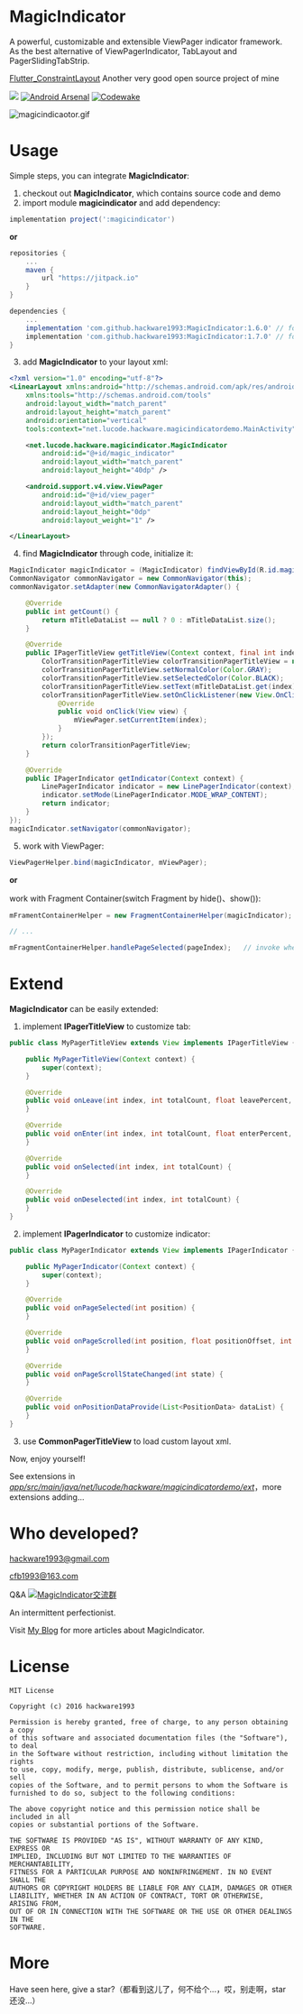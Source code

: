 # MagicIndicator

A powerful, customizable and extensible ViewPager indicator framework. As the best alternative of ViewPagerIndicator, TabLayout and PagerSlidingTabStrip.

[Flutter_ConstraintLayout](https://github.com/hackware1993/Flutter_ConstraintLayout) Another very good open source project of mine

[![](https://jitpack.io/v/hackware1993/MagicIndicator.svg)](https://jitpack.io/#hackware1993/MagicIndicator)
[![Android Arsenal](https://img.shields.io/badge/Android%20Arsenal-MagicIndicator-green.svg?style=true)](https://android-arsenal.com/details/1/4252)
[![Codewake](https://www.codewake.com/badges/ask_question.svg)](https://www.codewake.com/p/magicindicator)

![magicindicaotor.gif](https://github.com/hackware1993/MagicIndicator/blob/master/magicindicator.gif)

# Usage

Simple steps, you can integrate **MagicIndicator**:

1. checkout out **MagicIndicator**, which contains source code and demo
2. import module **magicindicator** and add dependency:

  ```groovy
  implementation project(':magicindicator')
  ```
  
  **or**
  
  ```groovy
  repositories {
      ...
      maven {
          url "https://jitpack.io"
      }
  }
  
  dependencies {
      ...
      implementation 'com.github.hackware1993:MagicIndicator:1.6.0' // for support lib
      implementation 'com.github.hackware1993:MagicIndicator:1.7.0' // for androidx
  }
  ```
  
3. add **MagicIndicator** to your layout xml:

  ```xml
  <?xml version="1.0" encoding="utf-8"?>
  <LinearLayout xmlns:android="http://schemas.android.com/apk/res/android"
      xmlns:tools="http://schemas.android.com/tools"
      android:layout_width="match_parent"
      android:layout_height="match_parent"
      android:orientation="vertical"
      tools:context="net.lucode.hackware.magicindicatordemo.MainActivity">
  
      <net.lucode.hackware.magicindicator.MagicIndicator
          android:id="@+id/magic_indicator"
          android:layout_width="match_parent"
          android:layout_height="40dp" />
  
      <android.support.v4.view.ViewPager
          android:id="@+id/view_pager"
          android:layout_width="match_parent"
          android:layout_height="0dp"
          android:layout_weight="1" />
  
  </LinearLayout>
  ```

4. find **MagicIndicator** through code, initialize it:

  ```java
  MagicIndicator magicIndicator = (MagicIndicator) findViewById(R.id.magic_indicator);
  CommonNavigator commonNavigator = new CommonNavigator(this);
  commonNavigator.setAdapter(new CommonNavigatorAdapter() {
  
      @Override
      public int getCount() {
          return mTitleDataList == null ? 0 : mTitleDataList.size();
      }
  
      @Override
      public IPagerTitleView getTitleView(Context context, final int index) {
          ColorTransitionPagerTitleView colorTransitionPagerTitleView = new ColorTransitionPagerTitleView(context);
          colorTransitionPagerTitleView.setNormalColor(Color.GRAY);
          colorTransitionPagerTitleView.setSelectedColor(Color.BLACK);
          colorTransitionPagerTitleView.setText(mTitleDataList.get(index));
          colorTransitionPagerTitleView.setOnClickListener(new View.OnClickListener() {
              @Override
              public void onClick(View view) {
                  mViewPager.setCurrentItem(index);
              }
          });
          return colorTransitionPagerTitleView;
      }
  
      @Override
      public IPagerIndicator getIndicator(Context context) {
          LinePagerIndicator indicator = new LinePagerIndicator(context);
          indicator.setMode(LinePagerIndicator.MODE_WRAP_CONTENT);
          return indicator;
      }
  });
  magicIndicator.setNavigator(commonNavigator);
  ```
  
5. work with ViewPager:

  ```java
  ViewPagerHelper.bind(magicIndicator, mViewPager);
  ```

  **or**
  
  work with Fragment Container(switch Fragment by hide()、show()):
  ```java
  mFramentContainerHelper = new FragmentContainerHelper(magicIndicator);
  
  // ...
  
  mFragmentContainerHelper.handlePageSelected(pageIndex);   // invoke when switch Fragment
  ```
  
# Extend

**MagicIndicator** can be easily extended:

1. implement **IPagerTitleView** to customize tab:

  ```java
  public class MyPagerTitleView extends View implements IPagerTitleView {
  
      public MyPagerTitleView(Context context) {
          super(context);
      }
  
      @Override
      public void onLeave(int index, int totalCount, float leavePercent, boolean leftToRight) {
      }
  
      @Override
      public void onEnter(int index, int totalCount, float enterPercent, boolean leftToRight) {
      }
  
      @Override
      public void onSelected(int index, int totalCount) {
      }
  
      @Override
      public void onDeselected(int index, int totalCount) {
      }
  }
  ```

2. implement **IPagerIndicator** to customize indicator:

  ```java
  public class MyPagerIndicator extends View implements IPagerIndicator {
  
      public MyPagerIndicator(Context context) {
          super(context);
      }
  
      @Override
      public void onPageSelected(int position) {
      }
  
      @Override
      public void onPageScrolled(int position, float positionOffset, int positionOffsetPixels) {
      }
  
      @Override
      public void onPageScrollStateChanged(int state) {
      }
  
      @Override
      public void onPositionDataProvide(List<PositionData> dataList) {
      }
  }
  ```

3. use **CommonPagerTitleView** to load custom layout xml.

Now, enjoy yourself!

See extensions in [*app/src/main/java/net/lucode/hackware/magicindicatordemo/ext*](https://github.com/hackware1993/MagicIndicator/tree/master/app/src/main/java/net/lucode/hackware/magicindicatordemo/ext)，more extensions adding...

# Who developed?

hackware1993@gmail.com

cfb1993@163.com

Q&A <a target="_blank" href="http://shang.qq.com/wpa/qunwpa?idkey=7ac5bef0321c7afa7e9fc4e94175fa36f413e3330c82e828b1743274af8a64d7"><img border="0" src="http://pub.idqqimg.com/wpa/images/group.png" alt="MagicIndicator交流群" title="MagicIndicator交流群"></a>

An intermittent perfectionist.

Visit [My Blog](http://hackware.lucode.net) for more articles about MagicIndicator.

# License

  ```
  MIT License
  
  Copyright (c) 2016 hackware1993
  
  Permission is hereby granted, free of charge, to any person obtaining a copy
  of this software and associated documentation files (the "Software"), to deal
  in the Software without restriction, including without limitation the rights
  to use, copy, modify, merge, publish, distribute, sublicense, and/or sell
  copies of the Software, and to permit persons to whom the Software is
  furnished to do so, subject to the following conditions:
  
  The above copyright notice and this permission notice shall be included in all
  copies or substantial portions of the Software.
  
  THE SOFTWARE IS PROVIDED "AS IS", WITHOUT WARRANTY OF ANY KIND, EXPRESS OR
  IMPLIED, INCLUDING BUT NOT LIMITED TO THE WARRANTIES OF MERCHANTABILITY,
  FITNESS FOR A PARTICULAR PURPOSE AND NONINFRINGEMENT. IN NO EVENT SHALL THE
  AUTHORS OR COPYRIGHT HOLDERS BE LIABLE FOR ANY CLAIM, DAMAGES OR OTHER
  LIABILITY, WHETHER IN AN ACTION OF CONTRACT, TORT OR OTHERWISE, ARISING FROM,
  OUT OF OR IN CONNECTION WITH THE SOFTWARE OR THE USE OR OTHER DEALINGS IN THE
  SOFTWARE.
  ```

# More

Have seen here, give a star?（都看到这儿了，何不给个...，哎，别走啊，star还没...）
